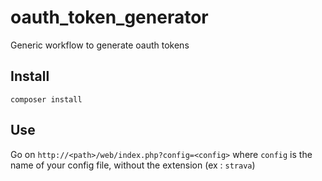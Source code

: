 # oauth_token_generator
Generic workflow to generate oauth tokens

## Install

```composer install```

## Use

Go on `http://<path>/web/index.php?config=<config>` where `config` is the name of your config file, without the extension (ex : `strava`)
